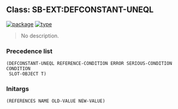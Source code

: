 ## Class: SB-EXT:DEFCONSTANT-UNEQL
[![package](https://img.shields.io/badge/Package-SB--EXT-5f9ea0.svg?style=social&colorA=999999)](../) [![type](https://img.shields.io/badge/Type-Class-5f9ea0.svg?style=social&colorA=999999)](../#class) 

> No description.

### Precedence list
```
(DEFCONSTANT-UNEQL REFERENCE-CONDITION ERROR SERIOUS-CONDITION CONDITION
 SLOT-OBJECT T)
```
### Initargs
```
(REFERENCES NAME OLD-VALUE NEW-VALUE)
```
